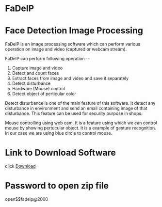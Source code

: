 # FaDeIP
# Face Detection Image Processing

FaDeIP is an image processing software which can perform various operation on image and video (captured or webcam stream). 

FaDeIP can perform following operation --

1.  Capture image and video
2.  Detect and count faces
3.  Extract faces from image and video and save it separately
4.  Detect disturbance
5.  Hardware (Mouse) control
6.  Detect object of perticular color

Detect disturbance is one of the main feature of this software. It detect any disturbance in environment and send an email containing image of that disturbance. This feature can be used for security purpose in shops.

Mouse controlling using web cam. It is a feature using which we can control mouse by showing pertucular object. It is a example of gesture recognition. In our case we are using blue circle to control mouse.

# Link to Download Software

click [Download](https://github.com/Kailash-S11/FaDeIP)

# Password to open zip file

open$$fadeip@2000
